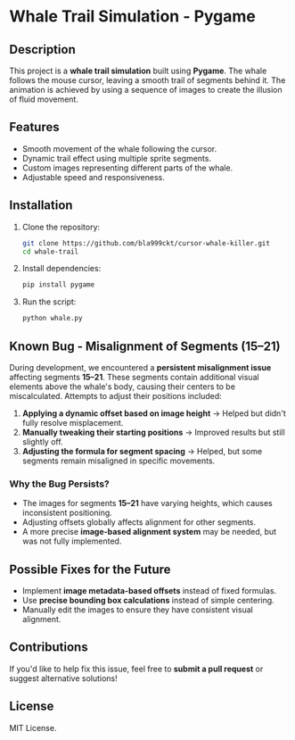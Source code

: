# Whale Trail Simulation - Pygame

## Description
This project is a **whale trail simulation** built using **Pygame**. The whale follows the mouse cursor, leaving a smooth trail of segments behind it. The animation is achieved by using a sequence of images to create the illusion of fluid movement.

## Features
- Smooth movement of the whale following the cursor.
- Dynamic trail effect using multiple sprite segments.
- Custom images representing different parts of the whale.
- Adjustable speed and responsiveness.

## Installation
1. Clone the repository:
   ```sh
   git clone https://github.com/bla999ckt/cursor-whale-killer.git
   cd whale-trail
   ```
2. Install dependencies:
   ```sh
   pip install pygame
   ```
3. Run the script:
   ```sh
   python whale.py
   ```

## Known Bug - Misalignment of Segments (15–21)
During development, we encountered a **persistent misalignment issue** affecting segments **15–21**. These segments contain additional visual elements above the whale's body, causing their centers to be miscalculated. Attempts to adjust their positions included:

1. **Applying a dynamic offset based on image height** → Helped but didn't fully resolve misplacement.
2. **Manually tweaking their starting positions** → Improved results but still slightly off.
3. **Adjusting the formula for segment spacing** → Helped, but some segments remain misaligned in specific movements.

### **Why the Bug Persists?**
- The images for segments **15–21** have varying heights, which causes inconsistent positioning.
- Adjusting offsets globally affects alignment for other segments.
- A more precise **image-based alignment system** may be needed, but was not fully implemented.

## Possible Fixes for the Future
- Implement **image metadata-based offsets** instead of fixed formulas.
- Use **precise bounding box calculations** instead of simple centering.
- Manually edit the images to ensure they have consistent visual alignment.

## Contributions
If you'd like to help fix this issue, feel free to **submit a pull request** or suggest alternative solutions!

## License
MIT License.
